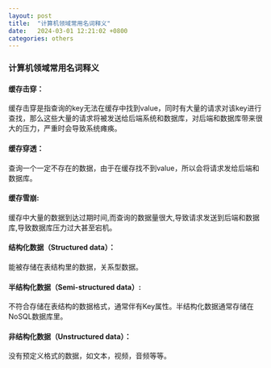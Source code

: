 ```yaml
---
layout: post
title:  "计算机领域常用名词释义"
date:   2024-03-01 12:21:02 +0800
categories: others
---
```

### 计算机领域常用名词释义

#### 缓存击穿：

缓存击穿是指查询的key无法在缓存中找到value，同时有大量的请求对该key进行查找，那么这些大量的请求将被发送给后端系统和数据库，对后端和数据库带来很大的压力，严重时会导致系统瘫痪。

#### 缓存穿透：

查询一个一定不存在的数据，由于在缓存找不到value，所以会将请求发给后端和数据库。

#### 缓存雪崩:

缓存中大量的数据到达过期时间,而查询的数据量很大,导致请求发送到后端和数据库,导致数据库压力过大甚至宕机。

#### 结构化数据（Structured data）：

能被存储在表结构里的数据，关系型数据。

#### 半结构化数据（Semi-structured data）:

不符合存储在表结构的数据格式，通常伴有Key属性。半结构化数据通常存储在NoSQL数据库里。

#### 非结构化数据（Unstructured data）：

没有预定义格式的数据，如文本，视频，音频等等。

